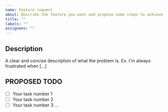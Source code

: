```yaml
---
name: Feature request
about: Describe the feature you want and propose some steps to achieve it
title: ""
labels: ""
assignees: ""
---
```


## Description

A clear and concise description of what the problem is. Ex. I'm always frustrated when [...]

## PROPOSED TODO

- [ ] Your task number 1
- [ ] Your task number 2
- [ ] Your task number 3
      ...
